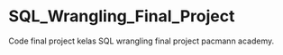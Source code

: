 # SQL_Wrangling_Final_Project
Code final project kelas SQL wrangling final project pacmann academy.
